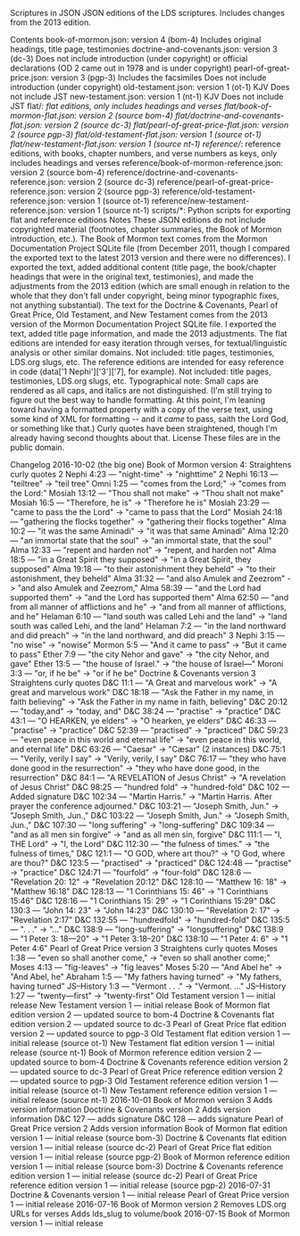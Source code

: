Scriptures in JSON
JSON editions of the LDS scriptures. Includes changes from the 2013 edition.

Contents
book-of-mormon.json: version 4 (bom-4)
Includes original headings, title page, testimonies
doctrine-and-covenants.json: version 3 (dc-3)
Does not include introduction (under copyright) or official declarations (OD 2 came out in 1978 and is under copyright)
pearl-of-great-price.json: version 3 (pgp-3)
Includes the facsimiles
Does not include introduction (under copyright)
old-testament.json: version 1 (ot-1)
KJV
Does not include JST
new-testament.json: version 1 (nt-1)
KJV
Does not include JST
flat/_: flat editions, only includes headings and verses
flat/book-of-mormon-flat.json: version 2 (source bom-4)
flat/doctrine-and-covenants-flat.json: version 2 (source dc-3)
flat/pearl-of-great-price-flat.json: version 2 (source pgp-3)
flat/old-testament-flat.json: version 1 (source ot-1)
flat/new-testament-flat.json: version 1 (source nt-1)
reference/_: reference editions, with books, chapter numbers, and verse numbers as keys, only includes headings and verses
reference/book-of-mormon-reference.json: version 2 (source bom-4)
reference/doctrine-and-covenants-reference.json: version 2 (source dc-3)
reference/pearl-of-great-price-reference.json: version 2 (source pgp-3)
reference/old-testament-reference.json: version 1 (source ot-1)
reference/new-testament-reference.json: version 1 (source nt-1)
scripts/\*: Python scripts for exporting flat and reference editions
Notes
These JSON editions do not include copyrighted material (footnotes, chapter summaries, the Book of Mormon introduction, etc.).
The Book of Mormon text comes from the Mormon Documentation Project SQLite file (from December 2011, though I compared the exported text to the latest 2013 version and there were no differences). I exported the text, added additional content (title page, the book/chapter headings that were in the original text, testimonies), and made the adjustments from the 2013 edition (which are small enough in relation to the whole that they don't fall under copyright, being minor typographic fixes, not anything substantial).
The text for the Doctrine & Covenants, Pearl of Great Price, Old Testament, and New Testament comes from the 2013 version of the Mormon Documentation Project SQLite file. I exported the text, added title page information, and made the 2013 adjustments.
The flat editions are intended for easy iteration through verses, for textual/linguistic analysis or other similar domains. Not included: title pages, testimonies, LDS.org slugs, etc.
The reference editions are intended for easy reference in code (data['1 Nephi']['3']['7], for example). Not included: title pages, testimonies, LDS.org slugs, etc.
Typographical note: Small caps are rendered as all caps, and italics are not distinguished. (I'm still trying to figure out the best way to handle formatting. At this point, I'm leaning toward having a formatted property with a copy of the verse text, using some kind of XML for formatting -- and it <i>came</i> to pass, saith the <smcp>Lord</smcp> God, or something like that.) Curly quotes have been straightened, though I'm already having second thoughts about that.
License
These files are in the public domain.

Changelog
2016-10-02 (the big one)
Book of Mormon version 4:
Straightens curly quotes
2 Nephi 4:23 — "night-time" -> "nighttime"
2 Nephi 16:13 — "teiltree" -> "teil tree"
Omni 1:25 — "comes from the Lord;" -> "comes from the Lord:"
Mosiah 13:12 — "Thou shall not make" -> "Thou shalt not make"
Mosiah 16:5 — "Therefore, he is" -> "Therefore he is"
Mosiah 23:29 — "came to pass the the Lord" -> "came to pass that the Lord"
Mosiah 24:18 — "gathering the flocks together" -> "gathering their flocks together"
Alma 10:2 — "it was the same Aminadi" -> "it was that same Aminadi"
Alma 12:20 — "an immortal state that the soul" -> "an immortal state, that the soul"
Alma 12:33 — "repent and harden not" -> "repent, and harden not"
Alma 18:5 — "in a Great Spirit they supposed" -> "in a Great Spirit, they supposed"
Alma 19:18 — "to their astonishment they beheld" -> "to their astonishment, they beheld"
Alma 31:32 — "and also Amulek and Zeezrom" -> "and also Amulek and Zeezrom,"
Alma 58:39 — "and the Lord had supported them" -> "and the Lord has supported them"
Alma 62:50 — "and from all manner of afflictions and he" -> "and from all manner of afflictions, and he"
Helaman 6:10 — "land south was called Lehi and the land" -> "land south was called Lehi, and the land"
Helaman 7:2 — "in the land northward and did preach" -> "in the land northward, and did preach"
3 Nephi 3:15 — "no wise" -> "nowise"
Mormon 5:5 — "And it came to pass" -> "But it came to pass"
Ether 7:9 — "the city Nehor and gave" -> "the city Nehor, and gave"
Ether 13:5 — "the house of Israel." -> "the house of Israel—"
Moroni 3:3 — "or, if he be" -> "or if he be"
Doctrine & Covenants version 3
Straightens curly quotes
D&C 11:1 — "A Great and marvelous work" -> "A great and marvelous work"
D&C 18:18 — "Ask the Father in my name, in faith believing" -> "Ask the Father in my name in faith, believing"
D&C 20:12 — "today,and" -> "today, and"
D&C 38:24 — "practise" -> "practice"
D&C 43:1 — "O HEARKEN, ye elders" -> "O hearken, ye elders"
D&C 46:33 — "practise" -> "practice"
D&C 52:39 — "practised" -> "practiced"
D&C 59:23 — "even peace in this world and eternal life" -> "even peace in this world, and eternal life"
D&C 63:26 — "Caesar" -> "Cæsar" (2 instances)
D&C 75:1 — "Verily, verily I say" -> "Verily, verily, I say"
D&C 76:17 — "they who have done good in the resurrection" -> "they who have done good, in the resurrection"
D&C 84:1 — "A REVELATION of Jesus Christ" -> "A revelation of Jesus Christ"
D&C 98:25 — "hundred fold" -> "hundred-fold"
D&C 102 — Added signature
D&C 102:34 — "Martin Harris." -> "Martin Harris. After prayer the conference adjourned."
D&C 103:21 — "Joseph Smith, Jun." -> "Joseph Smith, Jun.,"
D&C 103:22 — "Joseph Smith, Jun." -> "Joseph Smith, Jun.,"
D&C 107:30 — "long suffering" -> "long-suffering"
D&C 109:34 — "and as all men sin forgive" -> "and as all men sin, forgive"
D&C 111:1 — "I, THE Lord" -> "I, the Lord"
D&C 112:30 — "the fulness of times." -> "the fulness of times,"
D&C 121:1 — "O GOD, where art thou?" -> "O God, where are thou?"
D&C 123:5 — "practised" -> "practiced"
D&C 124:48 — "practise" -> "practice"
D&C 124:71 — "fourfold" -> "four-fold"
D&C 128:6 — "Revelation 20: 12" -> "Revelation 20:12"
D&C 128:10 — "Matthew 16: 18" -> "Matthew 16:18"
D&C 128:13 — "1 Corinthians 15: 46" -> "1 Corinthians 15:46"
D&C 128:16 — "1 Corinthians 15: 29" -> "1 Corinthians 15:29"
D&C 130:3 — "John 14: 23" -> "John 14:23"
D&C 130:10 — "Revelation 2: 17" -> "Revelation 2:17"
D&C 132:55 — "hundredfold" -> "hundred-fold"
D&C 135:5 — ". . ." -> "…"
D&C 138:9 — "long-suffering" -> "longsuffering"
D&C 138:9 — "1 Peter 3: 18—20" -> "1 Peter 3:18–20"
D&C 138:10 — "1 Peter 4: 6" -> "1 Peter 4:6"
Pearl of Great Price version 3
Straightens curly quotes
Moses 1:38 — "even so shall another come," -> "even so shall another come;"
Moses 4:13 — "fig-leaves" -> "fig leaves"
Moses 5:20 — "And Abel he" -> "And Abel, he"
Abraham 1:5 — "My fathers having turned" -> "My fathers, having turned"
JS–History 1:3 — "Vermont . . ." -> "Vermont. …"
JS–History 1:27 — "twenty—first" -> "twenty-first"
Old Testament version 1 — initial release
New Testament version 1 — initial release
Book of Mormon flat edition version 2 — updated source to bom-4
Doctrine & Covenants flat edition version 2 — updated source to dc-3
Pearl of Great Price flat edition version 2 — updated source to pgp-3
Old Testament flat edition version 1 — initial release (source ot-1)
New Testament flat edition version 1 — initial release (source nt-1)
Book of Mormon reference edition version 2 — updated source to bom-4
Doctrine & Covenants reference edition version 2 — updated source to dc-3
Pearl of Great Price reference edition version 2 — updated source to pgp-3
Old Testament reference edition version 1 — initial release (source ot-1)
New Testament reference edition version 1 — initial release (source nt-1)
2016-10-01
Book of Mormon version 3
Adds version information
Doctrine & Covenants version 2
Adds version information
D&C 127 — adds signature
D&C 128 — adds signature
Pearl of Great Price version 2
Adds version information
Book of Mormon flat edition version 1 — initial release (source bom-3)
Doctrine & Covenants flat edition version 1 — initial release (source dc-2)
Pearl of Great Price flat edition version 1 — initial release (source pgp-2)
Book of Mormon reference edition version 1 — initial release (source bom-3)
Doctrine & Covenants reference edition version 1 — initial release (source dc-2)
Pearl of Great Price reference edition version 1 — initial release (source pgp-2)
2016-07-31
Doctrine & Covenants version 1 — initial release
Pearl of Great Price version 1 — initial release
2016-07-16
Book of Mormon version 2
Removes LDS.org URLs for verses
Adds lds_slug to volume/book
2016-07-15
Book of Mormon version 1 — initial release
